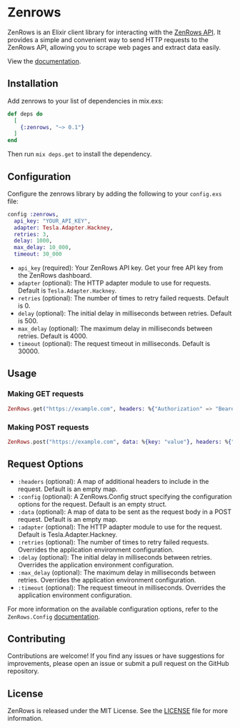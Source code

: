 # Zenrows

ZenRows is an Elixir client library for interacting with the [ZenRows API](https://docs.zenrows.com/api-reference). It provides a simple and convenient way to send HTTP requests to the ZenRows API, allowing you to scrape web pages and extract data easily.

View the [documentation](https://hexdocs.pm/zenrows/readme.html).

## Installation

Add zenrows to your list of dependencies in mix.exs:

```elixir
def deps do
  [
    {:zenrows, "~> 0.1"}
  ]
end
```

Then run `mix deps.get` to install the dependency.

## Configuration

Configure the zenrows library by adding the following to your `config.exs` file:

```elixir
config :zenrows,
  api_key: "YOUR_API_KEY",
  adapter: Tesla.Adapter.Hackney,
  retries: 3,
  delay: 1000,
  max_delay: 10_000,
  timeout: 30_000
```

- `api_key` (required): Your ZenRows API key. Get your free API key from the ZenRows dashboard.
- `adapter` (optional): The HTTP adapter module to use for requests. Default is `Tesla.Adapter.Hackney`.
- `retries` (optional): The number of times to retry failed requests. Default is 0.
- `delay` (optional): The initial delay in milliseconds between retries. Default is 500.
- `max_delay` (optional): The maximum delay in milliseconds between retries. Default is 4000.
- `timeout` (optional): The request timeout in milliseconds. Default is 30000.

## Usage

### Making GET requests

```elixir
ZenRows.get("https://example.com", headers: %{"Authorization" => "Bearer token"}, config: %ZenRows.Config{js_render: true})
```

### Making POST requests

```elixir
ZenRows.post("https://example.com", data: %{key: "value"}, headers: %{"Authorization" => "Bearer token"})
```

## Request Options

- `:headers` (optional): A map of additional headers to include in the request. Default is an empty map.
- `:config` (optional): A ZenRows.Config struct specifying the configuration options for the request. Default is an empty struct.
- `:data` (optional): A map of data to be sent as the request body in a POST request. Default is an empty map.
- `:adapter` (optional): The HTTP adapter module to use for the request. Default is Tesla.Adapter.Hackney.
- `:retries` (optional): The number of times to retry failed requests. Overrides the application environment configuration.
- `:delay` (optional): The initial delay in milliseconds between retries. Overrides the application environment configuration.
- `:max_delay` (optional): The maximum delay in milliseconds between retries. Overrides the application environment configuration.
- `:timeout` (optional): The request timeout in milliseconds. Overrides the application environment configuration.

For more information on the available configuration options, refer to the `ZenRows.Config` [documentation](https://hexdocs.pm/zenrows/ZenRows.Config.html).

## Contributing

Contributions are welcome! If you find any issues or have suggestions for improvements, please open an issue or submit a pull request on the GitHub repository.

## License

ZenRows is released under the MIT License. See the [LICENSE](LICENSE) file for more information.
